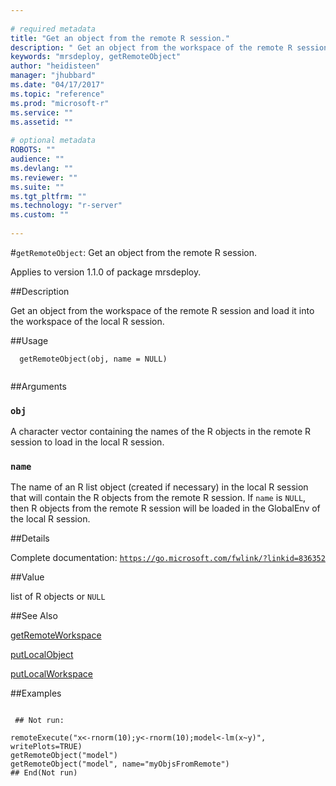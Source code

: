 ```yaml
--- 
 
# required metadata 
title: "Get an object from the remote R session." 
description: " Get an object from the workspace of the remote R session and load it into the workspace  of the local R session. " 
keywords: "mrsdeploy, getRemoteObject" 
author: "heidisteen" 
manager: "jhubbard" 
ms.date: "04/17/2017" 
ms.topic: "reference" 
ms.prod: "microsoft-r" 
ms.service: "" 
ms.assetid: "" 
 
# optional metadata 
ROBOTS: "" 
audience: "" 
ms.devlang: "" 
ms.reviewer: "" 
ms.suite: "" 
ms.tgt_pltfrm: "" 
ms.technology: "r-server" 
ms.custom: "" 
 
--- 
```

 
 
 
 
 #`getRemoteObject`: Get an object from the remote R session.

 Applies to version 1.1.0 of package mrsdeploy.
 
 ##Description
 
Get an object from the workspace of the remote R session and load it into the workspace 
of the local R session.
 
 
 ##Usage

```   
  getRemoteObject(obj, name = NULL)
 
```
 
 ##Arguments

   
  
 ### `obj`
 A character vector containing the names of the R objects in the remote R session  to load in the local R session. 
  
  
  
 ### `name`
 The name of an R list object (created if necessary) in the local R session that  will contain the R objects from the remote R session.  If `name` is `NULL`,  then R objects from the remote R session will be loaded in the GlobalEnv of the local R session. 
  
 
 
 ##Details
 
Complete documentation: [`https://go.microsoft.com/fwlink/?linkid=836352`](https://go.microsoft.com/fwlink/?linkid=836352)

 
 
 ##Value
 
list of R objects or `NULL`
 
 ##See Also
 
[getRemoteWorkspace](getremoteworkspace.md)

[putLocalObject](putlocalobject.md)

[putLocalWorkspace](putlocalworkspace.md)
   
 ##Examples

 ```
   
  ## Not run:
 
remoteExecute("x<-rnorm(10);y<-rnorm(10);model<-lm(x~y)", writePlots=TRUE)
getRemoteObject("model")
getRemoteObject("model", name="myObjsFromRemote")
 ## End(Not run) 
  
 
```
 
 
